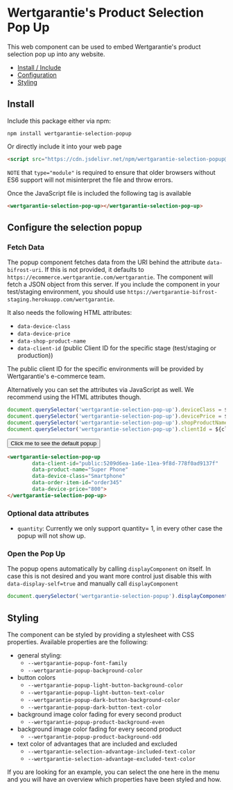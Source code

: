 # Wertgarantie's Product Selection Pop Up

This web component can be used to embed Wertgarantie's product selection pop up into any website.

* [Install / Include](#install)
* [Configuration](#configure-the-selection-popup)
* [Styling](#styling)

## Install
Include this package either via npm:

```
npm install wertgarantie-selection-popup
```

Or directly include it into your web page
```html
<script src="https://cdn.jsdelivr.net/npm/wertgarantie-selection-popup@2/dist/selection-popup.min.js" type="module">
```
`NOTE` that `type="module"` is required to ensure that older browsers without ES6 support will not misinterpret the file and throw errors.

Once the JavaScript file is included the following tag is available
```html
<wertgarantie-selection-pop-up></wertgarantie-selection-pop-up>
```

## Configure the selection popup

### Fetch Data
The popup component fetches data from the URI behind the attribute `data-bifrost-uri`. If this is not provided, it defaults to `https://ecommerce.wertgarantie.com/wertgarantie`. The component will fetch a JSON object from this server.
If you include the component in your test/staging environment, you should use `https://wertgarantie-bifrost-staging.herokuapp.com/wertgarantie`. 

It also needs the following HTML attributes:
* `data-device-class`
* `data-device-price`
* `data-shop-product-name`
* `data-client-id` (public Client ID for the specific stage (test/staging or production))

The public client ID for the specific environments will be provided by Wertgarantie's e-commerce team.

Alternatively you can set the attributes via JavaScript as well. We recommend using the HTML attributes though.
```javascript
document.querySelector('wertgarantie-selection-pop-up').deviceClass = ${deviceClass};
document.querySelector('wertgarantie-selection-pop-up').devicePrice = ${devicePrice};
document.querySelector('wertgarantie-selection-pop-up').shopProductName = ${shopProductName};
document.querySelector('wertgarantie-selection-pop-up').clientId = ${clientId};
```

<button class="example-button" onclick="openPopup('basic-popup')">Click me to see the default popup</button>

<wertgarantie-selection-pop-up 
        id="basic-popup"
        data-client-id="public:5209d6ea-1a6e-11ea-9f8d-778f0ad9137f"
        data-display-self=false
        data-bifrost-uri="https://wertgarantie-bifrost-dev.herokuapp.com/wertgarantie"
        data-product-name="Super Phone"
        data-order-item-id="order345"
        data-device-class="Smartphone"
        data-device-price="800">
</wertgarantie-selection-pop-up>

```html
<wertgarantie-selection-pop-up 
        data-client-id="public:5209d6ea-1a6e-11ea-9f8d-778f0ad9137f"
        data-product-name="Super Phone"
        data-device-class="Smartphone"
        data-order-item-id="order345"
        data-device-price="800">
</wertgarantie-selection-pop-up>
```

### Optional data attributes

* `quantity`: Currently we only support quantity= 1, in every other case the popup will not show up. 

### Open the Pop Up
The popup opens automatically by calling `displayComponent` on itself. In case this is not desired and you want more control just disable this with `data-display-self=true` and manually call `displayComponent` 
```javascript
document.querySelector('wertgarantie-selection-popup').displayComponent();
```


## Styling
The component can be styled by providing a stylesheet with CSS properties. Available properties are the following:
* general styling:
    * `--wertgarantie-popup-font-family`
    * `--wertgarantie-popup-background-color`
* button colors
    * `--wertgarantie-popup-light-button-background-color`
    * `--wertgarantie-popup-light-button-text-color`
    * `--wertgarantie-popup-dark-button-background-color`
    * `--wertgarantie-popup-dark-button-text-color`
* background image color fading for every second product
    * `--wertgarantie-popup-product-background-even`
* background image color fading for every second product
    * `--wertgarantie-popup-product-background-odd`
* text color of advantages that are included and excluded
    * `--wertgarantie-selection-advantage-included-text-color`
    * `--wertgarantie-selection-advantage-excluded-text-color`
    
If you are looking for an example, you can select the one here in the menu and you will have an overview which properties have been styled and how.